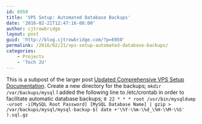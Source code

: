 ```yaml
---
id: 6950
title: 'VPS Setup: Automated Database Backups'
date: '2016-02-21T12:47:16-08:00'
author: cjtrowbridge
layout: post
guid: 'http://blog.cjtrowbridge.com/?p=6950'
permalink: /2016/02/21/vps-setup-automated-database-backups/
categories:
    - Projects
    - 'Tech 2U'
---
```


This is a subpost of the larger post [Updated Comprehensive VPS Setup Documentation](https://blog.cjtrowbridge.com/2016/02/21/updated-comprehensive-vps-setup-documentation/). Create a new directory for the backups; `mkdir /var/backups/mysql` I added the following line to /etc/crontab in order to facilitate automatic database backups; `0 22 * * * root /usr/bin/mysqldump -uroot -i[MySQL Root Password] [MySQL Database Name] | gzip > /var/backups/mysql/mysql-backup-$( date +'\%Y-\%m-\%d_\%H-\%M-\%S' ).sql.gz`